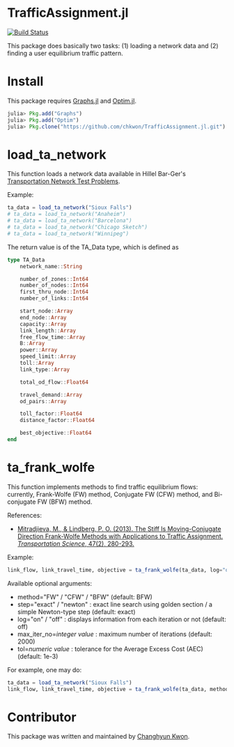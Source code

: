 # TrafficAssignment.jl

[![Build Status](https://travis-ci.org/chkwon/TrafficAssignment.jl.svg?branch=master)](https://travis-ci.org/chkwon/TrafficAssignment.jl)

This package does basically two tasks: (1) loading a network data and (2) finding a user equilibrium traffic pattern.

# Install

This package requires [Graphs.jl](https://github.com/JuliaLang/Graphs.jl) and [Optim.jl](https://github.com/JuliaOpt/Optim.jl).

```julia
julia> Pkg.add("Graphs")
julia> Pkg.add("Optim")
julia> Pkg.clone("https://github.com/chkwon/TrafficAssignment.jl.git")
```

# load_ta_network

This function loads a network data available in Hillel Bar-Ger's [Transportation Network Test Problems](http://www.bgu.ac.il/~bargera/tntp/).

Example:
```julia
ta_data = load_ta_network("Sioux Falls")
# ta_data = load_ta_network("Anaheim")
# ta_data = load_ta_network("Barcelona")
# ta_data = load_ta_network("Chicago Sketch")
# ta_data = load_ta_network("Winnipeg")
```

The return value is of the TA_Data type, which is defined as
```julia
type TA_Data
    network_name::String

    number_of_zones::Int64
    number_of_nodes::Int64
    first_thru_node::Int64
    number_of_links::Int64

    start_node::Array
    end_node::Array
    capacity::Array
    link_length::Array
    free_flow_time::Array
    B::Array
    power::Array
    speed_limit::Array
    toll::Array
    link_type::Array

    total_od_flow::Float64

    travel_demand::Array
    od_pairs::Array

    toll_factor::Float64
    distance_factor::Float64

    best_objective::Float64
end
```

# ta_frank_wolfe

This function implements methods to find traffic equilibrium flows: currently, Frank-Wolfe (FW) method, Conjugate FW (CFW) method, and Bi-conjugate FW (BFW) method.

References:
- [Mitradjieva, M., & Lindberg, P. O. (2013). The Stiff Is Moving-Conjugate Direction Frank-Wolfe Methods with Applications to Traffic Assignment. *Transportation Science*, 47(2), 280-293.](http://pubsonline.informs.org/doi/abs/10.1287/trsc.1120.0409)

Example:
```julia
link_flow, link_travel_time, objective = ta_frank_wolfe(ta_data, log="off", tol=1e-2)
```

Available optional arguments:
* method="FW" / "CFW" / "BFW" (default: BFW)
* step="exact" / "newton" : exact line search using golden section / a simple Newton-type step (default: exact)
* log="on" / "off" : displays information from each iteration or not (default: off)
* max_iter_no=*integer value* : maximum number of iterations (default: 2000)
* tol=*numeric value* : tolerance for the Average Excess Cost (AEC) (default: 1e-3)

For example, one may do:
```julia
ta_data = load_ta_network("Sioux Falls")
link_flow, link_travel_time, objective = ta_frank_wolfe(ta_data, method="CFW", max_iter_no=50000, step="newton", log="on", tol=1e-5)
```



# Contributor
This package was written and maintained by [Changhyun Kwon](http://www.chkwon.net).
